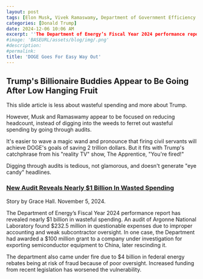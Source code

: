 ```yaml
---
layout: post
tags: [Elon Musk, Vivek Ramaswamy, Department of Government Efficiency (DOGE), performance audits, politics]
categories: [Donald Trump]
date: 2024-12-06 10:06 AM
excerpt: ''The Department of Energy’s Fiscal Year 2024 performance report has revealed nearly $1 billion in wasteful spending.'
#image: 'BASEURL/assets/blog/img/.png'
#description:
#permalink:
title: 'DOGE Goes For Easy Way Out'
---
```



## Trump's Billionaire Buddies Appear to Be Going After Low Hanging Fruit

This slide article is less about wasteful spending and more about Trump.

However, Musk and Ramaswamy appear to be focused on reducing headcount, instead of digging into the weeds to ferret out wasteful spending by going through audits.

It's easier to wave a magic wand and pronounce that firing civil servants will achieve DOGE's goals of saving 2 trillion dollars. But it fits with Trump's catchphrase from his "reality TV" show, The Apprentice, "You're fired!"

Digging through audits is tedious, not glamorous, and doesn't generate "eye candy" headlines. 

### [New Audit Reveals Nearly $1 Billion In Wasted Spending](https://gallery.miamiherald.com/archives/785181)

Story by Grace Hall. November 5, 2024.

The Department of Energy’s Fiscal Year 2024 performance report has revealed nearly \$1 billion in wasteful spending. An audit of Argonne National Laboratory found $232.5 million in questionable expenses due to improper accounting and weak subcontractor oversight. In one case, the Department had awarded a $100 million grant to a company under investigation for exporting semiconductor equipment to China, later rescinding it.

The department also came under fire due to $4 billion in federal energy rebates being at risk of fraud because of poor oversight. Increased funding from recent legislation has worsened the vulnerability.